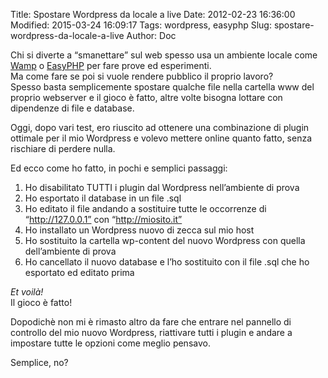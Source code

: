 Title: Spostare Wordpress da locale a live
Date: 2012-02-23 16:36:00
Modified: 2015-03-24 16:09:17
Tags: wordpress, easyphp
Slug: spostare-wordpress-da-locale-a-live
Author: Doc


Chi si diverte a “smanettare” sul web spesso usa un ambiente locale come
[Wamp](http://www.wampserver.com/en/) o
[EasyPHP](http://filippogiomi.it/2012/02/easyphp-un-webserver-in-pochi-click/ "EasyPHP: un webserver in pochi click")
per fare prove ed esperimenti.  
Ma come fare se poi si vuole rendere pubblico il proprio lavoro?  
Spesso basta semplicemente spostare qualche file nella cartella www del
proprio webserver e il gioco è fatto, altre volte bisogna lottare con
dipendenze di file e database.

Oggi, dopo vari test, ero riuscito ad ottenere una combinazione di
plugin ottimale per il mio Wordpress e volevo mettere online quanto
fatto, senza rischiare di perdere nulla.

Ed ecco come ho fatto, in pochi e semplici passaggi:

1.  Ho disabilitato TUTTI i plugin dal Wordpress nell’ambiente di prova
2.  Ho esportato il database in un file .sql
3.  Ho editato il file andando a sostituire tutte le occorrenze di
    “http://127.0.0.1” con “http://miosito.it”
4.  Ho installato un Wordpress nuovo di zecca sul mio host
5.  Ho sostituito la cartella wp-content del nuovo Wordpress con quella
    dell’ambiente di prova
6.  Ho cancellato il nuovo database e l’ho sostituito con il file .sql
    che ho esportato ed editato prima

*Et voilà!*  
Il gioco è fatto!

Dopodichè non mi è rimasto altro da fare che entrare nel pannello di
controllo del mio nuovo Wordpress, riattivare tutti i plugin e andare a
impostare tutte le opzioni come meglio pensavo.

Semplice, no?
